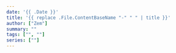 ```yaml
---
date: '{{ .Date }}'
title: '{{ replace .File.ContentBaseName "-" " " | title }}'
author: ["Zem"]
summary: ""
tags: ["", ""]
series: [""]
---
```


